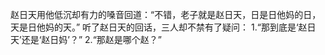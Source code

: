 赵日天用他低沉却有力的嗓音回道：“不错，老子就是赵日天，日是日他妈的日，天是日他妈的天。”
听了赵日天的回话，三人却不禁有了疑问：
1.“那到底是‘赵日天’还是‘赵日妈’？”
2.“那赵是哪个赵？”

